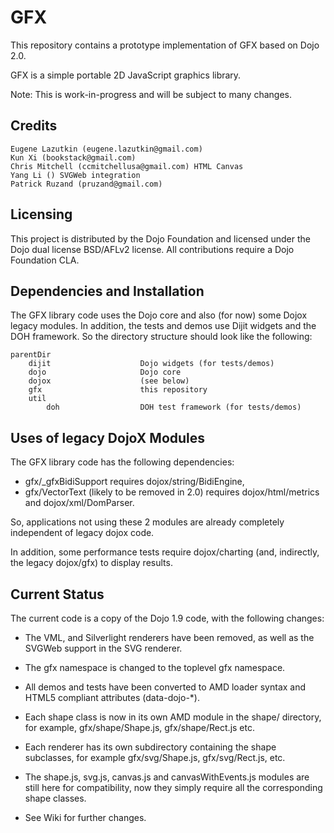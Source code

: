 GFX
===

This repository contains a prototype implementation of GFX based on Dojo 2.0.

GFX is a simple portable 2D JavaScript graphics library.

Note: This is work-in-progress and will be subject to many changes.

Credits
-------
	Eugene Lazutkin (eugene.lazutkin@gmail.com)
	Kun Xi (bookstack@gmail.com)
	Chris Mitchell (ccmitchellusa@gmail.com) HTML Canvas
	Yang Li () SVGWeb integration
	Patrick Ruzand (pruzand@gmail.com)

Licensing
---------

This project is distributed by the Dojo Foundation and licensed under the Dojo dual license BSD/AFLv2 license. All contributions require a Dojo Foundation CLA.

Dependencies and Installation
-----------------------------

The GFX library code uses the Dojo core and also (for now) some Dojox legacy modules.
In addition, the tests and demos use Dijit widgets and the DOH framework.
So the directory structure should look like the following:

    parentDir
        dijit                    Dojo widgets (for tests/demos)
        dojo                     Dojo core
        dojox                    (see below)
        gfx                      this repository
        util
            doh                  DOH test framework (for tests/demos)

Uses of legacy DojoX Modules
----------------------------

The GFX library code has the following dependencies:
- gfx/_gfxBidiSupport requires dojox/string/BidiEngine,
- gfx/VectorText (likely to be removed in 2.0) requires dojox/html/metrics and dojox/xml/DomParser.

So, applications not using these 2 modules are already completely independent of legacy dojox code.

In addition, some performance tests require dojox/charting (and, indirectly, the legacy dojox/gfx) to display results.

Current Status
--------------

The current code is a copy of the Dojo 1.9 code, with the following changes:
- The VML, and Silverlight renderers have been removed, as well as the SVGWeb support in the SVG renderer.
- The gfx namespace is changed to the toplevel gfx namespace.
- All demos and tests have been converted to AMD loader syntax and HTML5 compliant attributes (data-dojo-*).
- Each shape class is now in its own AMD module in the shape/ directory, for example, gfx/shape/Shape.js, gfx/shape/Rect.js etc.
- Each renderer has its own subdirectory containing the shape subclasses, for example gfx/svg/Shape.js, gfx/svg/Rect.js, etc.
- The shape.js, svg.js, canvas.js and canvasWithEvents.js modules are still here for compatibility, now they simply require all the corresponding shape classes.

- See Wiki for further changes.
